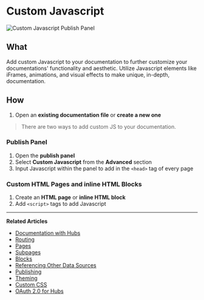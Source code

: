 # Custom Javascript 

![Custom Javascript Publish Panel](https://github.com/stoplightio/docs/blob/develop/assets/imagesv2/custom-js.png?raw=true)

## What 
Add custom Javascript to your documentation to further customize your documentations' functionality and aesthetic. Utilize Javascript elements like iFrames, animations, and visual effects to make unique, in-depth, documentation. 

## How 
1. Open an **existing documentation file** or **create a new one**
 
> There are two ways to add custom JS to your documentation. 

### Publish Panel
1. Open the **publish panel** 
2. Select **Custom Javascript** from the **Advanced** section 
3. Input Javascript within the panel to add in the ```<head>``` tag of every page 

### Custom HTML Pages and inline HTML Blocks 
1. Create an **HTML page** or **inline HTML block**
2. Add ```<script>``` tags to add Javascript

---
**Related Articles**
- [Documentation with Hubs](/documentation/introduction)
- [Routing](/documentation/getting-started/routing)
- [Pages](/documentation/getting-started/pages)
- [Subpages](/documentation/getting-started/subpages)
- [Blocks](/documentation/blocks)
- [Referencing Other Data Sources](/documentation/referencing-other-data-sources)
- [Publishing](/documentation/publishing)
- [Theming](/documentation/design/theming)
- [Custom CSS](/documentation/design/custom-css)
- [OAuth 2.0 for Hubs](/documentation/authorizations/oauth-hubs)
